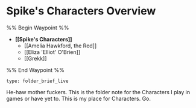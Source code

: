 # Spike's Characters Overview
%% Begin Waypoint %%
- **[[Spike's Characters]]**
	- [[Amelia Hawkford, the Red]]
	- [[Eliza 'Elliot' O'Brien]]
	- [[Grekk]]

%% End Waypoint %%

```ccard
type: folder_brief_live
```
 
He-haw mother fuckers. This is the folder note for the Characters I play in games or have yet to. This is my place for Characters. Go.